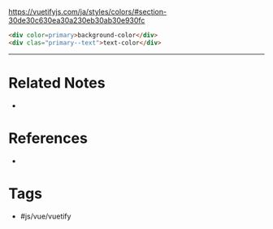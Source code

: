 https://vuetifyjs.com/ja/styles/colors/#section-30de30c630ea30a230eb30ab30e930fc


```html
<div color=primary>background-color</div>
<div clas="primary--text">text-color</div>
```


---
# Related Notes
- 

# References
- 

# Tags
- #js/vue/vuetify 